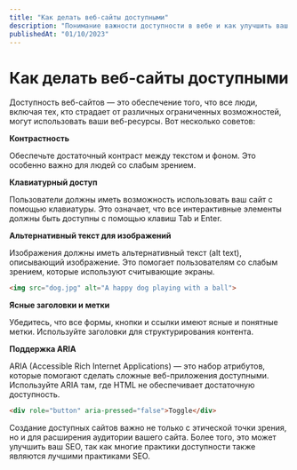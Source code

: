 ```yaml
---
title: "Как делать веб-сайты доступными"
description: "Понимание важности доступности в вебе и как улучшить ваш сайт для людей с различными ограничениями."
publishedAt: "01/10/2023"
---
```


# Как делать веб-сайты доступными

Доступность веб-сайтов — это обеспечение того, что все люди, включая тех, кто страдает от различных ограниченных возможностей, могут использовать ваши веб-ресурсы. Вот несколько советов:

**Контрастность**

Обеспечьте достаточный контраст между текстом и фоном. Это особенно важно для людей со слабым зрением.

**Клавиатурный доступ**

Пользователи должны иметь возможность использовать ваш сайт с помощью клавиатуры. Это означает, что все интерактивные элементы должны быть доступны с помощью клавиш Tab и Enter.

**Альтернативный текст для изображений**

Изображения должны иметь альтернативный текст (alt text), описывающий изображение. Это помогает пользователям со слабым зрением, которые используют считывающие экраны.

```html
<img src="dog.jpg" alt="A happy dog playing with a ball">
```

**Ясные заголовки и метки**

Убедитесь, что все формы, кнопки и ссылки имеют ясные и понятные метки. Используйте заголовки для структурирования контента.

**Поддержка ARIA**

ARIA (Accessible Rich Internet Applications) — это набор атрибутов, которые помогают сделать сложные веб-приложения доступными. Используйте ARIA там, где HTML не обеспечивает достаточную доступность.

```html
<div role="button" aria-pressed="false">Toggle</div>
```

Создание доступных сайтов важно не только с этической точки зрения, но и для расширения аудитории вашего сайта. Более того, это может улучшить ваш SEO, так как многие практики доступности также являются лучшими практиками SEO.

